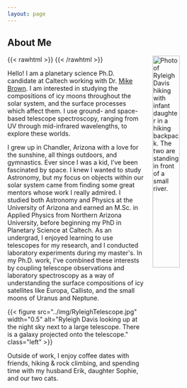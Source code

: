 ```yaml
---
layout: page
---
```


## About Me

{{< rawhtml >}}
<img src="../img/hiking.jpg" alt="Photo of Ryleigh Davis hiking with infant daughter in a hiking backpack. The two are standing in front of a small river." style="float: right; margin-left: 20px; margin-bottom: 20px; width: 35%; max-width: 350px;" />
{{< /rawhtml >}}

Hello! I am a planetary science Ph.D. candidate at Caltech working with Dr. [Mike Brown](https://mikebrown.caltech.edu/). I am interested in studying the compositions of icy moons throughout the solar system, and the surface processes which affect them. I use ground- and space-based telescope spectroscopy, ranging from UV through mid-infrared wavelengths, to explore these worlds.

I grew up in Chandler, Arizona with a love for the sunshine, all things outdoors, and gymnastics. Ever since I was a kid, I’ve been fascinated by space. I knew I wanted to study Astronomy, but my focus on objects within our solar system came from finding some great mentors whose work I really admired. I studied both Astronomy and Physics at the University of Arizona and earned an M.Sc. in Applied Physics from Northern Arizona University, before beginning my PhD in Planetary Science at Caltech. As an undergrad, I enjoyed learning to use telescopes for my research, and I conducted laboratory experiments during my master's. In my Ph.D. work, I've combined these interests by coupling telescope observations and laboratory spectroscopy as a way of understanding the surface compositions of icy satellites like Europa, Callisto, and the small moons of Uranus and Neptune.

{{< figure src="../img/RyleighTelescope.jpg" width="0.5" alt="Ryleigh Davis looking up at the night sky next to a large telescope. There is a galaxy projected onto the telescope." class="left" >}} 

Outside of work, I enjoy coffee dates with friends, hiking & rock climbing, and spending time with my husband Erik, daughter Sophie, and our two cats.


